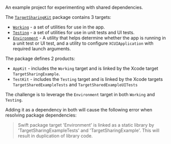 An example project for experimenting with shared dependencies.

The [`TargetSharingKit`](TargetSharingKit) package contains 3 targets:

 - [`Working`](TargetSharingKit/Working) - a set of utilities for use in the app.
 - [`Testing`](TargetSharingKit/Testing) - a set of utilities for use in unit tests and UI tests.
 - [`Environment`](TargetSharingKit/Environment) - A utility that helps determine whether the app is running in a unit test or UI test, and a utility to configure `XCUIApplication` with required launch arguments.

The package defines 2 products:

- `AppKit` - includes the `Working` target and is linked by the Xcode target `TargetSharingExample`.
- `TestKit` - includes the `Testing` target and is linked by the Xcode targets `TargetSharedExampleTests` and `TargetSharedExampleUITests`

The challenge is to leverage the `Environment` target in both `Working` and `Testing`.

Adding it as a dependency in both will cause the following error when resolving package dependencies:

> Swift package target 'Environment' is linked as a static library by 'TargetSharingExampleTests' and 'TargetSharingExample'. This will result in duplication of library code.

